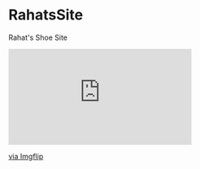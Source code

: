 # RahatsSite
Rahat's Shoe Site

<div style="width:360px;max-width:100%;"><div style="height:0;padding-bottom:52.5%;position:relative;"><iframe width="360" height="189" style="position:absolute;top:0;left:0;width:100%;height:100%;" frameBorder="0" src="https://imgflip.com/embed/4k6wsr"></iframe></div><p><a href="https://imgflip.com/gif/4k6wsr">via Imgflip</a></p></div>
